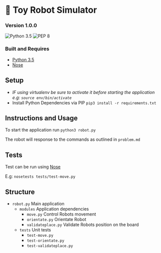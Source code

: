 # 🤖 Toy Robot Simulator

### Version 1.0.0

![Python 3.5](https://img.shields.io/badge/Python%20-3.5-3776ab.svg)
![PEP 8](https://img.shields.io/badge/Style-PEP8-yellow.svg)

### Built and Requires

- [Python 3.5](https://www.python.org)
- [Nose](http://nose.readthedocs.io/en/latest/)

## Setup

- _IF using virtualenv be sure to activate it before starting the application e.g: `source env/bin/activate`_
- Install Python Dependencies via PIP `pip3 install -r requirements.txt`

## Instructions and Usage

To start the application run `python3 robot.py`

The robot will response to the commands as outlined in `problem.md`

## Tests

Test can be run using [Nose](http://nose.readthedocs.io/en/latest/)

E.g: `nosetests tests/test-move.py`

## Structure

- `robot.py` Main application
    - `modules` Application dependencies
        - `move.py` Control Robots movement
        - `orientate.py` Orientate Robot
        - `validateplace.py` Validate Robots position on the board
    - `tests` Unit tests
        - `test-move.py`
        - `test-orientate.py`
        - `test-validateplace.py`


